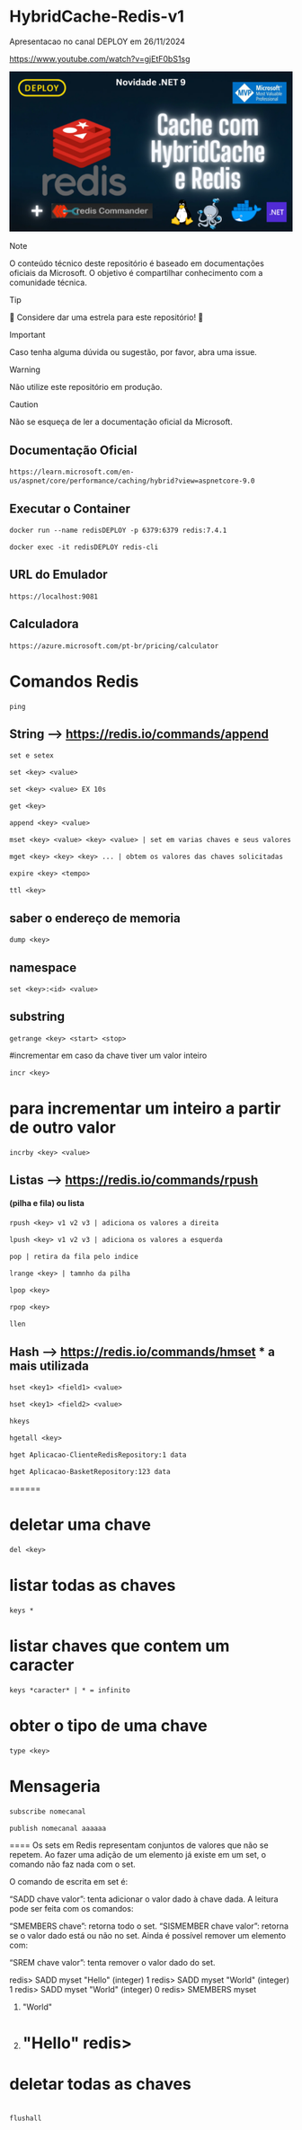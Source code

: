 # HybridCache-Redis-v1

Apresentacao no canal DEPLOY em 26/11/2024

https://www.youtube.com/watch?v=gjEtF0bS1sg

![Imagem](./docs/banner.png)

> [!NOTE]
> O conteúdo técnico deste repositório é baseado em documentações oficiais da Microsoft. O objetivo é compartilhar conhecimento com a comunidade técnica.

> [!TIP]
> :star2: Considere dar uma estrela para este repositório! :star2:

> [!IMPORTANT]
> Caso tenha alguma dúvida ou sugestão, por favor, abra uma issue.

> [!WARNING]
> Não utilize este repositório em produção.

> [!CAUTION]
> Não se esqueça de ler a documentação oficial da Microsoft.

## Documentação Oficial

```
https://learn.microsoft.com/en-us/aspnet/core/performance/caching/hybrid?view=aspnetcore-9.0
```

## Executar o Container

```
docker run --name redisDEPLOY -p 6379:6379 redis:7.4.1
```

```
docker exec -it redisDEPLOY redis-cli
```

## URL do Emulador

```
https://localhost:9081
```

## Calculadora

```
https://azure.microsoft.com/pt-br/pricing/calculator
```

# Comandos Redis

```
ping
```

## String --> https://redis.io/commands/append

```
set e setex
```

```
set <key> <value>
```

```
set <key> <value> EX 10s
```

```
get <key>
```

```
append <key> <value>
```

```
mset <key> <value> <key> <value> | set em varias chaves e seus valores
```

```
mget <key> <key> <key> ... | obtem os valores das chaves solicitadas
```

```
expire <key> <tempo>
```

```
ttl <key>
```

## saber o endereço de memoria

```
dump <key>
```

## namespace

```
set <key>:<id> <value>
```

## substring

```
getrange <key> <start> <stop>
```

#incrementar em caso da chave tiver um valor inteiro

```
incr <key>
```

# para incrementar um inteiro a partir de outro valor

```
incrby <key> <value>
```

## Listas --> https://redis.io/commands/rpush

#### (pilha e fila) ou lista

```
rpush <key> v1 v2 v3 | adiciona os valores a direita
```

```
lpush <key> v1 v2 v3 | adiciona os valores a esquerda
```

```
pop | retira da fila pelo indice
```

```
lrange <key> | tamnho da pilha
```

```
lpop <key>
```

```
rpop <key>
```

```
llen
```

## Hash --> https://redis.io/commands/hmset \* a mais utilizada

```
hset <key1> <field1> <value>
```

```
hset <key1> <field2> <value>
```

```
hkeys
```

```
hgetall <key>
```

```
hget Aplicacao-ClienteRedisRepository:1 data
```

```
hget Aplicacao-BasketRepository:123 data
```

======

# deletar uma chave

```
del <key>
```

# listar todas as chaves

```
keys *
```

# listar chaves que contem um caracter

```
keys *caracter* | * = infinito
```

# obter o tipo de uma chave

```
type <key>
```

# Mensageria

```
subscribe nomecanal
```

```
publish nomecanal aaaaaa

```

====
Os sets em Redis representam conjuntos de valores que não se repetem. Ao fazer uma adição de um elemento já existe em um set, o comando não faz nada com o set.

O comando de escrita em set é:

“SADD chave valor”: tenta adicionar o valor dado à chave dada.
A leitura pode ser feita com os comandos:

“SMEMBERS chave”: retorna todo o set.
“SISMEMBER chave valor”: retorna se o valor dado está ou não no set.
Ainda é possível remover um elemento com:

“SREM chave valor”: tenta remover o valor dado do set.

redis> SADD myset "Hello"
(integer) 1
redis> SADD myset "World"
(integer) 1
redis> SADD myset "World"
(integer) 0
redis> SMEMBERS myset

1. "World"
2. "Hello"
   redis>
   ====

# deletar todas as chaves

```

flushall

```
